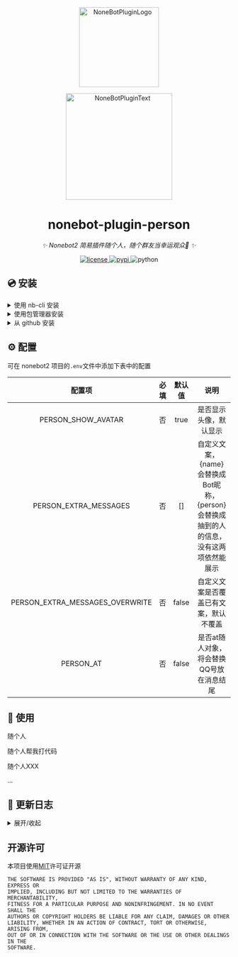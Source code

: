 <div align="center">
  <a href="https://v2.nonebot.dev/store"><img src="https://github.com/A-kirami/nonebot-plugin-template/blob/resources/nbp_logo.png" width="180" height="180" alt="NoneBotPluginLogo"></a>
  <br>
  <p><img src="https://github.com/A-kirami/nonebot-plugin-template/blob/resources/NoneBotPlugin.svg" width="240" alt="NoneBotPluginText"></p>
</div>

<div align="center">

# nonebot-plugin-person

_✨ Nonebot2 简易插件随个人，随个群友当幸运观众🤪 ✨_


<a href="./LICENSE">
    <img src="https://img.shields.io/github/license/jcjrobert/nonebot-plugin-person.svg" alt="license">
</a>
<a href="https://pypi.python.org/pypi/nonebot-plugin-person">
    <img src="https://img.shields.io/pypi/v/nonebot-plugin-person.svg" alt="pypi">
</a>
<img src="https://img.shields.io/badge/python-3.8+-blue.svg" alt="python">

</div>

## 💿 安装

<details>
<summary>使用 nb-cli 安装</summary>
在 nonebot2 项目的根目录下打开命令行, 输入以下指令即可安装

    nb plugin install nonebot-plugin-person

</details>

<details>
<summary>使用包管理器安装</summary>
在 nonebot2 项目的插件目录下, 打开命令行, 根据你使用的包管理器, 输入相应的安装命令

<details>
<summary>pip</summary>

    pip install nonebot-plugin-person
</details>
<details>
<summary>pdm</summary>

    pdm add nonebot-plugin-person
</details>
<details>
<summary>poetry</summary>

    poetry add nonebot-plugin-person
</details>
<details>
<summary>conda</summary>

    conda install nonebot-plugin-person
</details>

打开 nonebot2 项目的 `bot.py` 文件, 在其中写入

    nonebot.load_plugin('nonebot_plugin_person')

</details>

<details>
<summary>从 github 安装</summary>
在 nonebot2 项目的插件目录下, 打开命令行, 输入以下命令克隆此储存库

    git clone https://github.com/jcjrobert/nonebot-plugin-person.git

打开 nonebot2 项目的 `bot.py` 文件, 在其中写入

    nonebot.load_plugin('src.plugins.nonebot_plugin_person')

</details>

## ⚙️ 配置

可在 nonebot2 项目的`.env`文件中添加下表中的配置

| 配置项 | 必填 | 默认值 | 说明 |
|:-----:|:----:|:----:|:----:|
| PERSON_SHOW_AVATAR | 否 | true | 是否显示头像，默认显示 |
| PERSON_EXTRA_MESSAGES | 否 | [] | 自定义文案，{name}会替换成Bot昵称，{person}会替换成抽到的人的信息，没有这两项依然能展示 |
| PERSON_EXTRA_MESSAGES_OVERWRITE | 否 | false | 自定义文案是否覆盖已有文案，默认不覆盖 |
| PERSON_AT | 否 | false | 是否at随人对象，将会替换QQ号放在消息结尾 |

## 🎉 使用

随个人

随个人帮我打代码

随个人XXX

...

## 📝 更新日志

<details>
<summary>展开/收起</summary>

### 0.0.3

- 支持AT随人对象

### 0.0.2

- 支持头像显示
- 支持自定义文案，同时支持是否覆盖原文案

### 0.0.1

- 插件初次发布

</details>

## 开源许可

本项目使用[MIT](./LICENSE)许可证开源

    THE SOFTWARE IS PROVIDED "AS IS", WITHOUT WARRANTY OF ANY KIND, EXPRESS OR
    IMPLIED, INCLUDING BUT NOT LIMITED TO THE WARRANTIES OF MERCHANTABILITY,
    FITNESS FOR A PARTICULAR PURPOSE AND NONINFRINGEMENT. IN NO EVENT SHALL THE
    AUTHORS OR COPYRIGHT HOLDERS BE LIABLE FOR ANY CLAIM, DAMAGES OR OTHER
    LIABILITY, WHETHER IN AN ACTION OF CONTRACT, TORT OR OTHERWISE, ARISING FROM,
    OUT OF OR IN CONNECTION WITH THE SOFTWARE OR THE USE OR OTHER DEALINGS IN THE
    SOFTWARE.
